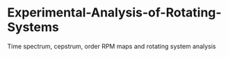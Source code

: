 # Experimental-Analysis-of-Rotating-Systems
Time spectrum, cepstrum, order RPM maps and rotating system analysis
